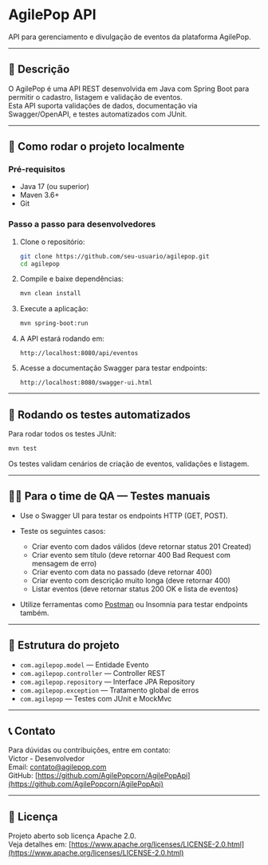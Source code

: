 # AgilePop API

API para gerenciamento e divulgação de eventos da plataforma AgilePop.

---

## 📌 Descrição

   O AgilePop é uma API REST desenvolvida em Java com Spring Boot para permitir o cadastro, listagem e validação de eventos.  
   Esta API suporta validações de dados, documentação via Swagger/OpenAPI, e testes automatizados com JUnit.

---

## 🚀 Como rodar o projeto localmente

### Pré-requisitos

- Java 17 (ou superior)
- Maven 3.6+
- Git

### Passo a passo para desenvolvedores

1. Clone o repositório:

   ```bash
   git clone https://github.com/seu-usuario/agilepop.git
   cd agilepop
   ```

2. Compile e baixe dependências:

   ```bash
   mvn clean install
   ```

3. Execute a aplicação:

   ```bash
   mvn spring-boot:run
   ```

4. A API estará rodando em:

   ```http
   http://localhost:8080/api/eventos
   ```

5. Acesse a documentação Swagger para testar endpoints:

   ```http
   http://localhost:8080/swagger-ui.html
   ```

---

## 🧪 Rodando os testes automatizados

Para rodar todos os testes JUnit:

```bash
mvn test
```

Os testes validam cenários de criação de eventos, validações e listagem.

---

## 👩‍💻 Para o time de QA — Testes manuais

- Use o Swagger UI para testar os endpoints HTTP (GET, POST).
- Teste os seguintes casos:

  - Criar evento com dados válidos (deve retornar status 201 Created)
  - Criar evento sem título (deve retornar 400 Bad Request com mensagem de erro)
  - Criar evento com data no passado (deve retornar 400)
  - Criar evento com descrição muito longa (deve retornar 400)
  - Listar eventos (deve retornar status 200 OK e lista de eventos)

- Utilize ferramentas como [Postman](https://www.postman.com/downloads/) ou Insomnia para testar endpoints também.

---

## 📁 Estrutura do projeto

- `com.agilepop.model` — Entidade Evento
- `com.agilepop.controller` — Controller REST
- `com.agilepop.repository` — Interface JPA Repository
- `com.agilepop.exception` — Tratamento global de erros
- `com.agilepop` — Testes com JUnit e MockMvc

---

## 📞 Contato

Para dúvidas ou contribuições, entre em contato:  
Victor - Desenvolvedor  
Email: [contato@agilepop.com](mailto:contato@agilepop.com)  
GitHub: [https://github.com/AgilePopcorn/AgilePopApi](https://github.com/AgilePopcorn/AgilePopApi)

---

## 📜 Licença

Projeto aberto sob licença Apache 2.0.  
Veja detalhes em: [https://www.apache.org/licenses/LICENSE-2.0.html](https://www.apache.org/licenses/LICENSE-2.0.html)
```

